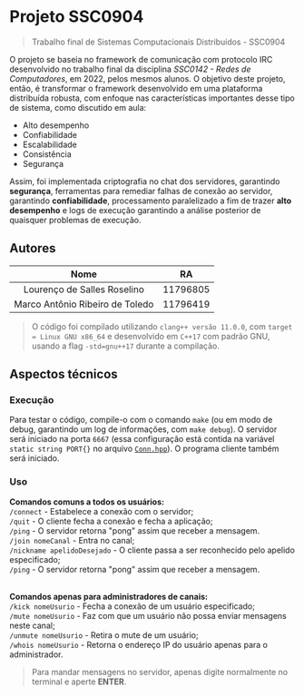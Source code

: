 # Projeto SSC0904

> Trabalho final de Sistemas Computacionais Distribuídos - SSC0904

O projeto se baseia no framework de comunicação com protocolo IRC desenvolvido no trabalho final da disciplina _SSC0142 - Redes de Computadores_, em 2022, pelos mesmos alunos. O objetivo deste projeto, então, é transformar o framework desenvolvido em uma plataforma distribuída robusta, com enfoque nas características importantes desse tipo de sistema, como discutido em aula:
- Alto desempenho
- Confiabilidade
- Escalabilidade
- Consistência
- Segurança

Assim, foi implementada criptografia no chat dos servidores, garantindo **segurança**, ferramentas para remediar falhas de conexão ao servidor, garantindo **confiabilidade**, processamento paralelizado a fim de trazer **alto desempenho** e logs de execução garantindo a análise posterior de quaisquer problemas de execução.

## Autores

| Nome                            | RA       |
|:-------------------------------:|:--------:|
| Lourenço de Salles Roselino     | 11796805 |
| Marco Antônio Ribeiro de Toledo | 11796419 |

> O código foi compilado utilizando `clang++ versão 11.0.0`, com `target = Linux GNU x86_64` e desenvolvido em `C++17` com padrão GNU, usando a flag `-std=gnu++17` durante a compilação.

## Aspectos técnicos

### Execução
Para testar o código, compile-o com o comando `make` (ou em modo de debug, garantindo um log de informações, com `make debug`).
O servidor será iniciado na porta `6667` (essa configuração está contida na variável `static string PORT{}` no arquivo [`Conn.hpp`](src/Utils/Conn.hpp)). O programa cliente também será iniciado.

### Uso

**Comandos comuns a todos os usuários:**<br>
`/connect` - Estabelece a conexão com o servidor;<br>
`/quit` - O cliente fecha a conexão e fecha a aplicação;<br>
`/ping` - O servidor retorna "pong" assim que receber a mensagem.<br>
`/join nomeCanal` - Entra no canal;<br>
`/nickname apelidoDesejado` - O cliente passa a ser reconhecido pelo apelido especificado;<br>
`/ping` - O servidor retorna "pong" assim que receber a mensagem.<br>

<br>**Comandos apenas para administradores de canais:**<br>
`/kick nomeUsurio` - Fecha a conexão de um usuário especificado;<br>
`/mute nomeUsurio` - Faz com que um usuário não possa enviar mensagens neste canal;<br>
`/unmute nomeUsurio` - Retira o mute de um usuário;<br>
`/whois nomeUsurio` - Retorna o endereço IP do usuário apenas para o administrador.

> Para mandar mensagens no servidor, apenas digite normalmente no terminal e aperte **ENTER**.

